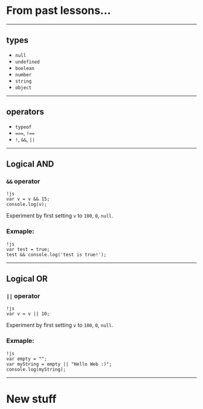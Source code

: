 # From past lessons...

- - -
## types

* `null`
* `undefined`
* `boolean`
* `number`
* `string`
* `object`

- - -
## operators

* `typeof`
* `===`, `!==`
* `!`, `&&`, `||`

- - -
## Logical AND

### `&&` operator
    
    !js
    var v = v && 15;
    console.log(v);

Experiment by first setting `v` to `100`, `0`, `null`.

### Exmaple:

    !js
    var test = true;
    test && console.log('test is true!');

- - -
## Logical OR

### `||` operator
    
    !js
    var v = v || 10;

Experiment by first setting `v` to `100`, `0`, `null`.

### Exmaple:

    !js
    var empty = "";
    var myString = empty || "Hello Web :)";
    console.log(myString);

- - -

# New stuff
